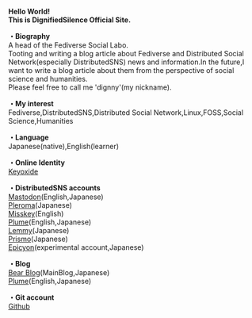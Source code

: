 <b>Hello World!<br>
This is DignifiedSilence Official Site.<br></b>

<b>・Biography<br></b>
A head of the Fediverse Social Labo.<br>
Tooting and writing a blog article about Fediverse and Distributed Social Network(especially DistributedSNS) news and information.In the future,I want to write a blog article about them from the perspective of social science and humanities.<br>
Please feel free to call me 'dignny'(my nickname).<br>

<b>・My interest<br></b>
Fediverse,DistributedSNS,Distributed Social Network,Linux,FOSS,Social Science,Humanities

<b>・Language<br></b>
Japanese(native),English(learner)

<b>・Online Identity<br></b>
<a rel="me" href="https://keyoxide.org/56009512106009B8EFBD759599212BBD7D892057">Keyoxide</a>

<b>・DistributedSNS accounts<br></b>
<a rel="me" href="https://ukadon.shillest.net/@4ioskd">Mastodon</a>(English,Japanese)<br>
<a rel="me" href="https://lufimianet.jp/users/4ioskd">Pleroma</a>(Japanese)<br>
<a rel="me" href="https://misskey.de/@4ioskd">Misskey</a>(English)<br>
<a rel="me" href="https://plume.korako.me/@/4ioskd">Plume</a>(English,Japanese)<br>
<a rel="me" href="https://lemmy.cardina1.red/u/DignifiedSilence">Lemmy</a>(Japanese)<br>
<a rel="me" href="https://prismo.fedibird.com/@4ioskd">Prismo</a>(Japanese)<br>
<a rel="me" href="https://ep.korako.me/@4ioskd">Epicyon</a>(experimental account,Japanese)
  
<b>・Blog<br></b>
<a rel="me" href="https://4ioskd.bearblog.dev/">Bear Blog</a>(MainBlog,Japanese)<br>
<a rel="me" href="https://plume.korako.me/@/4ioskd">Plume</a>(English,Japanese)<br>

<b>・Git account<br></b>
<a rel="me" href="https://github.com/4ioskd">Github</a>

